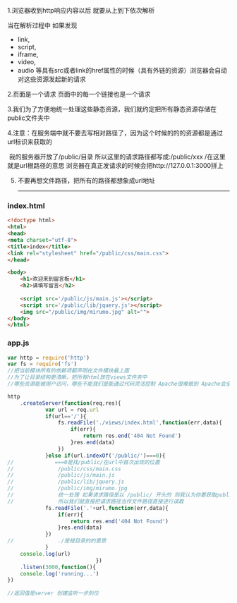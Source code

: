 1.浏览器收到http响应内容以后 就要从上到下依次解析

当在解析过程中 如果发现

- link,
- script,
- iframe,
- video,
- audio
  等具有src或者link的href属性的时候（具有外链的资源）浏览器会自动对这些资源发起新的请求

2.页面是一个请求 页面中的每一个链接也是一个请求

3.我们为了方便地统一处理这些静态资源，我们就约定把所有静态资源存储在public文件夹中

4.注意：在服务端中就不要去写相对路径了，因为这个时候的的的资源都是通过url标识来获取的

​	我的服务器开放了/public/目录 所以这里的请求路径都写成:/public/xxx 
​	/在这里就是url根路径的意思
​    浏览器在真正发请求的时候会把http://127.0.0.1:3000拼上

5. 不要再想文件路径，把所有的路径都想象成url地址

   ------

   

### index.html

```html
<!doctype html>
<html>
<head>
<meta charset="utf-8">
<title>index</title>
<link rel="stylesheet" href="/public/css/main.css">
</head>

<body>
	<h1>欢迎来到留言板</h1>
	<h2>请填写留言</h2>
	
	<script src='/public/js/main.js'></script>
	<script src='/public/lib/jquery.js'></script>
	<img src="/public/img/mirumo.jpg" alt="">
</body>
</html>

```

### app.js

```javascript
var http = require('http')
var fs = require('fs')
//把当前模块所有的依赖项都声明在文件模块最上面
//为了让目录结构更清晰，把所有html放在views文件夹中
//哪些资源能被用户访问，哪些不能我们是能通过代码灵活控制 Apache很难做到 Apache会全部公开

http
    .createServer(function(req,res){
			var url = req.url
			if(url=='/'){
				fs.readFile('./views/index.html',function(err,data){
					if(err){
						return res.end('404 Not Found')
					}res.end(data)
				})
			}else if(url.indexOf('/public/')===0){
//			   ===0是找/public/在url中首次出现的位置
//				/public/css/main.css
//				/public/js/main.js
//				/public/lib/jquery.js
//				/public/img/mirumo.jpg
//				统一处理 如果请求路径是以 /public/ 开头的 则我认为你要获取public中的某个资源
//				所以我们就直接把请求路径当作文件路径直接进行读取
        	fs.readFile('.'+url,function(err,data){
				if(err){
					return res.end('404 Not Found')
				}res.end(data)
			}) 
//				./是根目录的的意思
			}
	console.log(url)
							})
	.listen(3000,function(){
	console.log('running...')
})			 
				 
//返回值是server 创建监听一步到位
```

